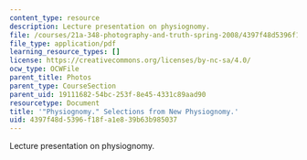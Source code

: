 ```yaml
---
content_type: resource
description: Lecture presentation on physiognomy.
file: /courses/21a-348-photography-and-truth-spring-2008/4397f48d5396f18fa1e839b63b985037_MIT21A_348S08_physiognomy.pdf
file_type: application/pdf
learning_resource_types: []
license: https://creativecommons.org/licenses/by-nc-sa/4.0/
ocw_type: OCWFile
parent_title: Photos
parent_type: CourseSection
parent_uid: 19111682-54bc-253f-8e45-4331c89aad90
resourcetype: Document
title: '"Physiognomy." Selections from New Physiognomy.'
uid: 4397f48d-5396-f18f-a1e8-39b63b985037
---
```

Lecture presentation on physiognomy.